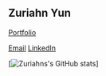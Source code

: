 ## Zuriahn Yun

[Portfolio](https://zuriahn-yun.github.io/)

[Email](mailto:zuriahn.yun@gmail.com)
[LinkedIn](https://www.linkedin.com/in/zuriahnyun/)

[![Zuriahns's GitHub stats](zuriahn-github-stats.vercel.app/api?username=Zuriahn-Yun)]
